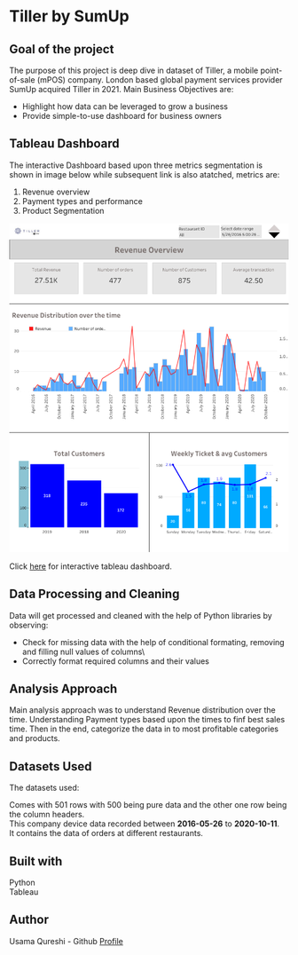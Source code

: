 # Tiller by SumUp
## Goal of the project
The purpose of this project is deep dive in dataset of Tiller, a mobile point-of-sale (mPOS) company.  London based global payment services provider SumUp acquired Tiller in 2021. Main Business Objectives are:
- Highlight how data can be leveraged to grow a business
- Provide simple-to-use dashboard for business owners

## Tableau Dashboard
The interactive Dashboard based upon three metrics segmentation is shown in image below while subsequent link is also atatched, metrics are:
1. Revenue overview
2. Payment types and performance
3. Product Segmentation

![Dashboard](Media/Dashboard.png)

Click [here](https://public.tableau.com/app/profile/usama.zafar.qureshi/viz/Tiller/Dashboard1) for interactive tableau dashboard.

## Data Processing and Cleaning
Data will get processed and cleaned with the help of Python libraries by observing:

- Check for missing data with the help of conditional formating, removing and filling null values of columns\
- Correctly format required columns and their values

## Analysis Approach
Main analysis approach was to understand Revenue distribution over the time. Understanding Payment types based upon the times to finf best sales time. Then in the end, categorize the data in to most profitable categories and products.

## Datasets Used
The datasets used:

Comes with 501 rows with 500 being pure data and the other one row being the column headers.\
This company device data recorded between **2016-05-26** to **2020-10-11**.\
It contains the data of orders at different restaurants.

## Built with
Python\
Tableau

## Author
Usama Qureshi - Github [Profile](https://github.com/usamaqureshi27)